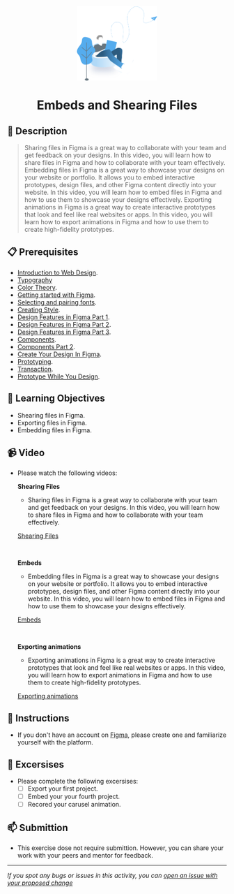 <div align="center">
    <img src="../images/send-large-files.svg" alt="Logo" height="170" align="center">
    <h1 align="center">Embeds and Shearing Files</h1>
</div>

## 📝 Description
> Sharing files in Figma is a great way to collaborate with your team and get feedback on your designs. In this video, you will learn how to share files in Figma and how to collaborate with your team effectively. Embedding files in Figma is a great way to showcase your designs on your website or portfolio. It allows you to embed interactive prototypes, design files, and other Figma content directly into your website. In this video, you will learn how to embed files in Figma and how to use them to showcase your designs effectively. Exporting animations in Figma is a great way to create interactive prototypes that look and feel like real websites or apps. In this video, you will learn how to export animations in Figma and how to use them to create high-fidelity prototypes.

## 📋 Prerequisites
- [Introduction to Web Design](./web-design/01_web-design-concepts.md).
- [Typography](./02_typography.md)
- [Color Theory](./web-design/04_color_theory.md).
- [Getting started with Figma](./web-design/03_getting_started_with_Figma.md).
- [Selecting and pairing fonts](./web-design/05_fonts_and_colors.md).
- [Creating Style](./web-design/06_Figma_styling.md).
- [Design Features in Figma Part 1](./web-design/08_design_features_in_figma_part_1.md).
- [Design Features in Figma Part 2](./web-design/09_design_features_in_figma_part_2.md).
- [Design Features in Figma Part 3](./web-design/10_design_features_in_figma_part_3.md).
- [Components](./web-design/12_Create_Your_Design_In_Figma_part_1.md).
- [Components Part 2](./web-design/13_Create_Your_Design_In_Figma_part_2.md).
- [Create Your Design In Figma](./web-design/15_Create_Your_Design_In_Figma_part_3.md).
- [Prototyping](./web-design/16_prototyping_part_1.md).
- [Transaction](./web-design/17_prototyping_part_2.md).
- [Prototype While You Design](./web-design/19_prototyping_part_3.md).

## 🎯 Learning Objectives
- Shearing files in Figma.
- Exporting files in Figma.
- Embedding files in Figma.


## 📹 Video

- Please watch the following videos:
   <br>

    **Shearing Files**
    - Sharing files in Figma is a great way to collaborate with your team and get feedback on your designs. In this video, you will learn how to share files in Figma and how to collaborate with your team effectively.

    <a href="https://www.youtube.com/watch?v=c5HS6smhq2E&list=PLXDU_eVOJTx7aqRW3Skp1aRT9ktC3ctqA&index=8" target="_blank">Shearing Files</a>

    <br>

    **Embeds**
    - Embedding files in Figma is a great way to showcase your designs on your website or portfolio. It allows you to embed interactive prototypes, design files, and other Figma content directly into your website. In this video, you will learn how to embed files in Figma and how to use them to showcase your designs effectively.

    <a href="https://www.youtube.com/watch?v=3afL2O3hvhc&list=PLXDU_eVOJTx7aqRW3Skp1aRT9ktC3ctqA&index=9" target="_blank">Embeds</a>

    <br>

    **Exporting animations**
    - Exporting animations in Figma is a great way to create interactive prototypes that look and feel like real websites or apps. In this video, you will learn how to export animations in Figma and how to use them to create high-fidelity prototypes. 

    <a href="https://www.youtube.com/watch?v=mtmYqqbpUVs" target="_blank">Exporting animations</a>

## 🔧 Instructions
- If you don't have an account on [Figma](https://www.figma.com/), please create one and familiarize yourself with the platform.
## 🚀 Excersises
- Please complete the following excersises:
    - [ ] Export your first project.
    - [ ] Embed your your fourth project.
    - [ ] Recored your carusel animation.

## 📫 Submittion
- This exercise dose not require submittion. However, you can share your work with your peers and mentor for feedback.

------

_If you spot any bugs or issues in this activity, you can [open an issue with your proposed change](https://github.com/Kick-StartDev/web-development-basic-curriculum/issues/new)_